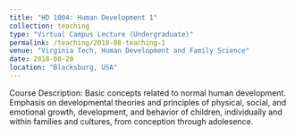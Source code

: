 ```yaml
---
title: "HD 1004: Human Development 1"
collection: teaching
type: "Virtual Campus Lecture (Undergraduate)"
permalink: /teaching/2018-08-teaching-1
venue: "Virginia Tech, Human Development and Family Science"
date: 2018-08-20
location: "Blacksburg, USA"
---
```


Course Description: Basic concepts related to normal human development. Emphasis on developmental theories and principles of physical, social, and emotional growth, development, and behavior of children, individually and within families and cultures, from conception through adolesence.

